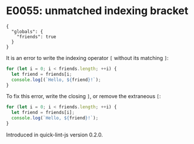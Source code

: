 # E0055: unmatched indexing bracket

```config-for-examples
{
  "globals": {
    "friends": true
  }
}
```

It is an error to write the indexing operator `[` without its matching `]`:

```javascript
for (let i = 0; i < friends.length; ++i) {
  let friend = friends[i;
  console.log[(`Hello, ${friend}!`);
}
```

To fix this error, write the closing `]`, or remove the extraneous `[`:

```javascript
for (let i = 0; i < friends.length; ++i) {
  let friend = friends[i];
  console.log(`Hello, ${friend}!`);
}
```

Introduced in quick-lint-js version 0.2.0.
